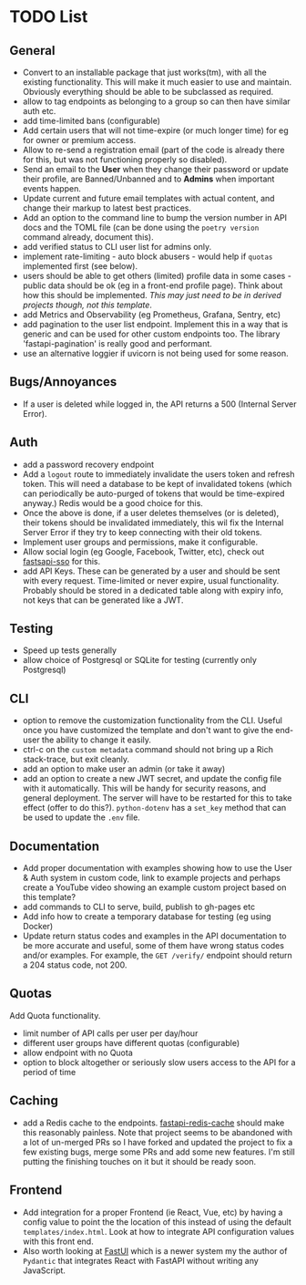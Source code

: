 # TODO List

## General

- Convert to an installable package that just works(tm), with all the existing
  functionality. This will make it much easier to use and maintain. Obviously
  everything should be able to be subclassed as required.
- allow to tag endpoints as belonging to a group so can then have similar auth
  etc.
- add time-limited bans (configurable)
- Add certain users that will not time-expire (or much longer time) for eg for
  owner or premium access.
- Allow to re-send a registration email (part of the code is already there for
  this, but was not functioning properly so disabled).
- Send an email to the **User** when they change their password or update their
  profile, are Banned/Unbanned and to **Admins** when important events happen.
- Update current and future email templates with actual content, and change
  their markup to latest best practices.
- Add an option to the command line to bump the version number in API docs and
  the TOML file (can be done using the `poetry version` command already,
  document this).
- add verified status to CLI user list for admins only.
- implement rate-limiting - auto block abusers - would help if `quotas`
  implemented first (see below).
- users should be able to get others (limited) profile data in some cases -
  public data should be ok (eg in a front-end profile page). Think about how
  this should be implemented. *This may just need to be in derived projects
  though, not this template*.
- add Metrics and Observability (eg Prometheus, Grafana, Sentry, etc)
- add pagination to the user list endpoint. Implement this in a way that is
  generic and can be used for other custom endpoints too. The library
  'fastapi-pagination' is really good and performant.
- use an alternative loggier if uvicorn is not being used for some reason.

## Bugs/Annoyances

- If a user is deleted while logged in, the API returns a 500 (Internal Server
   Error).


## Auth

- add a password recovery endpoint
- Add a `logout` route to immediately invalidate the users token and refresh
  token. This will need a database to be kept of invalidated tokens (which can
  periodically be auto-purged of tokens that would be time-expired anyway.)
  Redis would be a good choice for this.
- Once the above is done, if a user deletes themselves (or is deleted), their
  tokens should be invalidated immediately, this wil fix the Internal Server
  Error if they try to keep connecting with their old tokens.
- Implement user groups and permissions, make it configurable.
- Allow social login (eg Google, Facebook, Twitter, etc), check out
  [fastsapi-sso](https://github.com/tomasvotava/fastapi-sso) for this.
- add API Keys. These can be generated by a user and should be sent with every
  request. Time-limited or never expire, usual functionality. Probably should be
  stored in a dedicated table along with expiry info, not keys that can be
  generated like a JWT.

## Testing

- Speed up tests generally
- allow choice of Postgresql or SQLite for testing (currently only Postgresql)

## CLI

- option to remove the customization functionality from the CLI. Useful once you
  have customized the template and don't want to give the end-user the ability to
  change it easily.
- ctrl-c on the `custom metadata` command should not bring up a Rich
  stack-trace, but exit cleanly.
- add an option to make user an admin (or take it away)
- add an option to create a new JWT secret, and update the config file with it
  automatically. This will be handy for security reasons, and general
  deployment. The server will have to be restarted for this to take effect
  (offer to do this?). `python-dotenv` has a `set_key` method that can be used
  to update the `.env` file.

## Documentation

- Add proper documentation with examples showing how to use the User & Auth
  system in custom code, link to example projects and perhaps create a YouTube
  video showing an example custom project based on this template?
- add commands to CLI to serve, build, publish to gh-pages etc
- Add info how to create a temporary database for testing (eg using Docker)
- Update return status codes and examples in the API documentation to be more
  accurate and useful, some of them have wrong status codes and/or examples. For
  example, the `GET /verify/` endpoint should return a 204 status code, not 200.

## Quotas

Add Quota functionality.

- limit number of API calls per user per day/hour
- different user groups have different quotas (configurable)
- allow endpoint with no Quota
- option to block altogether or seriously slow users access to the API for a
  period of time

## Caching

- add a Redis cache to the endpoints.
  [fastapi-redis-cache](https://pypi.org/project/fastapi-redis-cache/) should
  make this reasonably painless. Note that project seems to be abandoned with a
  lot of un-merged PRs so I have forked and updated the project to fix a few
  existing bugs, merge some PRs and add some new features. I'm still putting the
  finishing touches on it but it should be ready soon.

## Frontend

- Add integration for a proper Frontend (ie React, Vue, etc) by having a config
  value to point the the location of this instead of using the default
  `templates/index.html`. Look at how to integrate API configuration values with
  this front end.
- Also worth looking at [FastUI](https://github.com/pydantic/FastUI) which is a
  newer system my the author of `Pydantic` that integrates React with FastAPI
  without writing any JavaScript.
